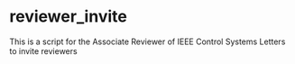 # reviewer_invite
This is a script for the Associate Reviewer of IEEE Control Systems Letters to invite reviewers
